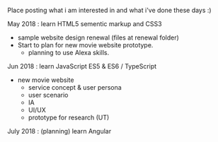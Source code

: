 Place posting what i am interested in and what i've done these days :)

May 2018 : learn HTML5 sementic markup and CSS3
- sample website design renewal (files at renewal folder)
- Start to plan for new movie website prototype.
  - planning to use Alexa skills.

Jun 2018 : learn JavaScript ES5 & ES6 / TypeScript
- new movie website
  - service concept & user persona
  - user scenario 
  - IA
  - UI/UX
  - prototype for research (UT)

July 2018 : (planning) learn Angular 

